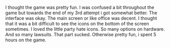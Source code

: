 I thought the game was pretty fun. I was confused a bit throughout the game but towards the end of my 3rd attempt i got somewhat better. The interface was okay. The main screen or like office was decent. I thought that it was a bit difficult to see the icons on the bottom of the screen sometimes.  I loved the little party hate icons. So many options on hardware. And so many lawsuits. That part sucked. Otherwise pretty fun, i spent 5 hours on the game.
